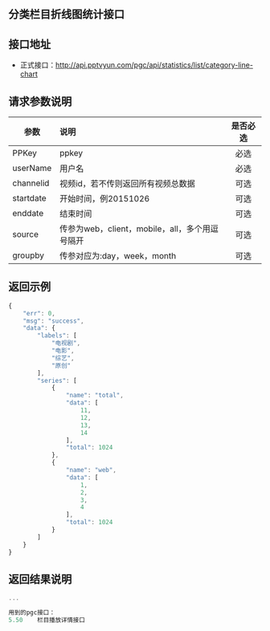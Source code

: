 分类栏目折线图统计接口
----------

接口地址
----------
  * 正式接口：http://api.pptvyun.com/pgc/api/statistics/list/category-line-chart

请求参数说明
----------
|  参数         |说明          |是否必选|
| ------------- |:-------------|:-----:|
| PPKey         | ppkey |必选|
| userName      | 用户名 |必选    |
| channelid      | 视频id，若不传则返回所有视频总数据 |可选    |
| startdate     | 开始时间，例20151026  |可选    |
| enddate       | 结束时间 |可选    |
| source        | 传参为web，client，mobile，all，多个用逗号隔开 |可选    |
| groupby        | 传参对应为:day，week，month |可选    |

返回示例
----------
```javascript
{
    "err": 0,
    "msg": "success",
    "data": {
        "labels": [
            "电视剧",
            "电影",
            "综艺",
            "原创"
        ],
        "series": [
            {
                "name": "total",
                "data": [
                    11,
                    12,
                    13,
                    14
                ],
                "total": 1024
            },
            {
                "name": "web",
                "data": [
                    1,
                    2,
                    3,
                    4
                ],
                "total": 1024
            }
        ]
    }
}
```

返回结果说明
----------
```javascript
...

用到的pgc接口：
5.50	栏目播放详情接口
```